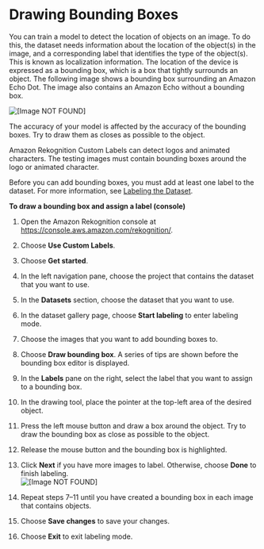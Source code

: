 # Drawing Bounding Boxes<a name="rv-bounding-box"></a>

You can train a model to detect the location of objects on an image\. To do this, the dataset needs information about the location of the object\(s\) in the image, and a corresponding label that identifies the type of the object\(s\)\. This is known as localization information\. The location of the device is expressed as a bounding box, which is a box that tightly surrounds an object\. The following image shows a bounding box surrounding an Amazon Echo Dot\. The image also contains an Amazon Echo without a bounding box\. 

![\[Image NOT FOUND\]](http://docs.aws.amazon.com/rekognition/latest/customlabels-dg/images/dot.png)

The accuracy of your model is affected by the accuracy of the bounding boxes\. Try to draw them as closes as possible to the object\.

Amazon Rekognition Custom Labels can detect logos and animated characters\. The testing images must contain bounding boxes around the logo or animated character\. 

Before you can add bounding boxes, you must add at least one label to the dataset\. For more information, see [Labeling the Dataset](rv-editing-labels.md)\.

**To draw a bounding box and assign a label \(console\)**

1. Open the Amazon Rekognition console at [https://console\.aws\.amazon\.com/rekognition/](https://console.aws.amazon.com/rekognition/)\.

1. Choose **Use Custom Labels**\.

1. Choose **Get started**\. 

1. In the left navigation pane, choose the project that contains the dataset that you want to use\.

1. In the **Datasets** section, choose the dataset that you want to use\.

1. In the dataset gallery page, choose **Start labeling** to enter labeling mode\.

1. Choose the images that you want to add bounding boxes to\.

1. Choose **Draw bounding box**\. A series of tips are shown before the bounding box editor is displayed\.

1. In the **Labels** pane on the right, select the label that you want to assign to a bounding box\.

1. In the drawing tool, place the pointer at the top\-left area of the desired object\.

1. Press the left mouse button and draw a box around the object\. Try to draw the bounding box as close as possible to the object\. 

1. Release the mouse button and the bounding box is highlighted\.

1. Click **Next** if you have more images to label\. Otherwise, choose **Done** to finish labeling\.  
![\[Image NOT FOUND\]](http://docs.aws.amazon.com/rekognition/latest/customlabels-dg/images/draw-bounding-box.png)

1. Repeat steps 7–11 until you have created a bounding box in each image that contains objects\. 

1. Choose **Save changes** to save your changes\. 

1. Choose **Exit** to exit labeling mode\.